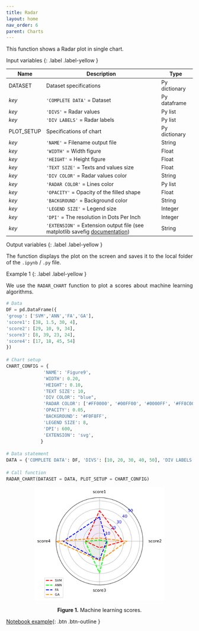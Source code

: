```yaml
---
title: Radar
layout: home
nav_order: 6
parent: Charts
---
```


<!--Don't delete ths script-->
<script src = "https://polyfill.io/v3/polyfill.min.js?features=es6"></script>
<script id = "MathJax-script" async src="https://cdn.jsdelivr.net/npm/mathjax@3/es5/tex-mml-chtml.js"></script>
<!--Don't delete ths script-->

<p align = "justify">This function shows a Radar plot in single chart.</p>

Input variables
{: .label .label-yellow }

<table style = "width:100%">
    <thead>
      <tr>
        <th>Name</th>
        <th>Description</th>
        <th>Type</th>
      </tr>
    </thead>
    <tr>
        <td>DATASET</td>
        <td>Dataset specifications</td>
        <td>Py dictionary</td>
    </tr>
    <tr>
        <td><i>key</i></td>
        <td><code>'COMPLETE DATA'</code> = Dataset</td>
        <td>Py dataframe</td>
    </tr>  
    <tr>
        <td><i>key</i></td>
        <td><code>'DIVS'</code> = Radar values</td>
        <td>Py list</td>
    </tr>  
    <tr>
        <td><i>key</i></td>
        <td><code>'DIV LABELS'</code> = Radar labels</td>
        <td>Py list</td>
    </tr>  
    <tr>
        <td>PLOT_SETUP</td>
        <td>Specifications of chart</td>
        <td>Py dictionary</td>
    </tr>  
    <tr>
        <td><i>key</i></td>
        <td><code>'NAME'</code> = Filename output file</td>
        <td>String</td>
    </tr>  
    <tr>
        <td><i>key</i></td>
        <td><code>'WIDTH'</code> = Width figure</td>
        <td>Float</td>
    </tr>
    <tr>
        <td><i>key</i></td>
        <td><code>'HEIGHT'</code> = Height figure</td>
        <td>Float</td>
    </tr> 
    <tr>
        <td><i>key</i></td>
        <td><code>'TEXT SIZE'</code> = Texts and values size</td>
        <td>Float</td>
    </tr>
    <tr>
        <td><i>key</i></td>
        <td><code>'DIV COLOR'</code> = Radar values color</td>
        <td>String</td>
    </tr>
    <tr>
        <td><i>key</i></td>
        <td><code>'RADAR COLOR'</code> = Lines color</td>
        <td>Py list</td>
    </tr>  
    <tr>
        <td><i>key</i></td>
        <td><code>'OPACITY'</code> = Opacity of the filled shape</td>
        <td>Float</td>
    </tr>
    <tr>
        <td><i>key</i></td>
        <td><code>'BACKGROUND'</code> = Background color</td>
        <td>String</td>
    </tr>
    <tr>
        <td><i>key</i></td>
        <td><code>'LEGEND SIZE'</code> = Legend size</td>
        <td>Integer</td>
    </tr> 
    <tr>
        <td><i>key</i></td>
        <td><code>'DPI'</code> = The resolution in Dots Per Inch</td>
        <td>Integer</td>
    </tr>   
    <tr>
        <td><i>key</i></td>
        <td><code>'EXTENSION'</code> = Extension output file (see matplotlib savefig <a href="https://matplotlib.org/stable/api/_as_gen/matplotlib.pyplot.savefig.html" target="_blank">documentation</a>)</td>
        <td>String</td>
    </tr>
</table>

Output variables
{: .label .label-yellow }

<p align = "justify">The function displays the plot on the screen and saves it to the local folder of the <code>.ipynb</code> / <code>.py</code> file.</p>

Example 1
{: .label .label-yellow }

<p align = "justify">We use the <code>RADAR_CHART</code> function to plot a scores about machine learning algorithms.</p>

```python
# Data
DF = pd.DataFrame({
'group': ['SVM','ANN','FA','GA'],
'score1': [38, 1.5, 30, 4],
'score2': [29, 10, 9, 34],
'score3': [8, 39, 23, 24],
'score4': [17, 18, 45, 54]
})
   
# Chart setup
CHART_CONFIG = {
              'NAME': 'Figure9',
              'WIDTH': 0.20, 
              'HEIGHT': 0.10,
              'TEXT SIZE': 10,
              'DIV COLOR': "blue",
              'RADAR COLOR': ['#FF0000', '#00FF00', '#0000FF', '#FF8C00'],
              'OPACITY': 0.05,
              'BACKGROUND': '#F0F8FF',
              'LEGEND SIZE': 8,
              'DPI': 600, 
              'EXTENSION': 'svg',
             }

# Data statement 
DATA = {'COMPLETE DATA': DF, 'DIVS': [10, 20, 30, 40, 50], 'DIV LABELS': ["10", "20", "30", "40", "50"]}

# Call function
RADAR_CHART(DATASET = DATA, PLOT_SETUP = CHART_CONFIG)
```
<center><img src="assets/images/figure09.svg" width="70%"></center>
<p align = "center"><b>Figure 1.</b> Machine learning scores.</p>

[Notebook example](https://mega.nz/file/i5Uwna4Z#W8jjLI3tMMQ7d9PQoU9NEr3h6a2s4pGVx94_D-HHPt0){: .btn .btn-outline }